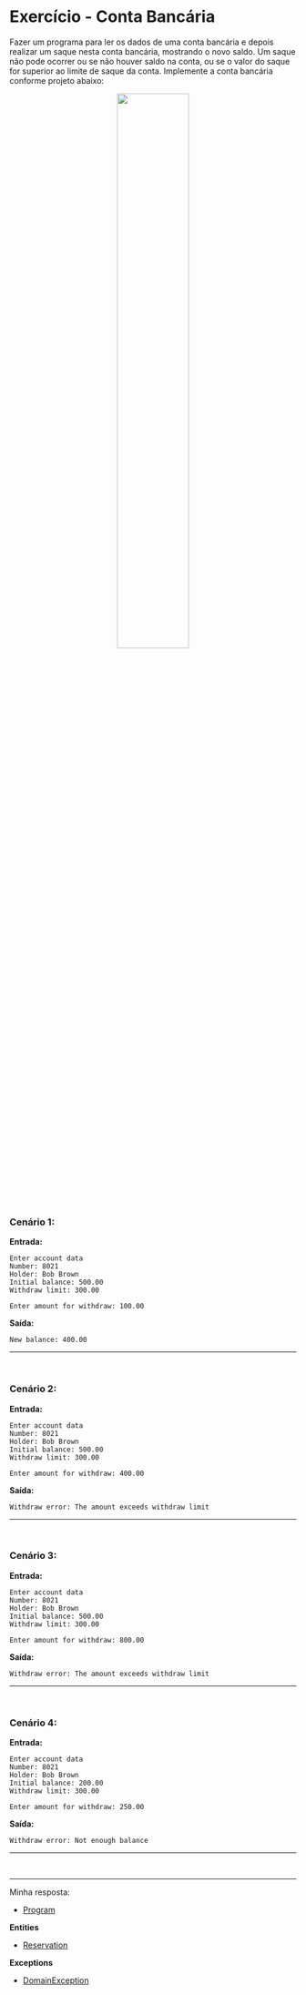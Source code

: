 # Exercício - Conta Bancária

Fazer um programa para ler os dados de uma conta bancária e depois realizar um saque nesta conta bancária, mostrando o novo saldo. Um saque não pode ocorrer ou se não houver saldo na conta, ou se o valor do saque for superior ao limite de saque da conta. Implemente a conta bancária conforme projeto abaixo:

<p align="center">
  <img src="https://github.com/JonathanBarr0s/Udemy-CSharp/assets/132490863/6ac74585-2d16-4c1b-8276-7cd9442c464a" width= 50%>
</p>

### Cenário 1:

**Entrada:**

```
Enter account data
Number: 8021
Holder: Bob Brown
Initial balance: 500.00
Withdraw limit: 300.00

Enter amount for withdraw: 100.00
```

**Saída:**

```
New balance: 400.00
```

---

<br>

### Cenário 2:

**Entrada:**

```
Enter account data
Number: 8021
Holder: Bob Brown
Initial balance: 500.00
Withdraw limit: 300.00

Enter amount for withdraw: 400.00
```

**Saída:**

```
Withdraw error: The amount exceeds withdraw limit
```

---

<br>

### Cenário 3:

**Entrada:**

```
Enter account data
Number: 8021
Holder: Bob Brown
Initial balance: 500.00
Withdraw limit: 300.00

Enter amount for withdraw: 800.00
```

**Saída:**

```
Withdraw error: The amount exceeds withdraw limit
```

---

<br>

### Cenário 4:

**Entrada:**

```
Enter account data
Number: 8021
Holder: Bob Brown
Initial balance: 200.00
Withdraw limit: 300.00

Enter amount for withdraw: 250.00
```

**Saída:**

```
Withdraw error: Not enough balance
```

---

<br>

---

Minha resposta:

- [Program](https://github.com/JonathanBarr0s/Udemy-CSharp/blob/main/01.%20Programa%C3%A7%C3%A3o%20Orientada%20a%20Objetos/04.%20Heran%C3%A7a%20e%20Polimorfismo/00.%20Pagamentos/Pagamentos/Pagamentos/Program.cs)

**Entities**
- [Reservation](https://github.com/JonathanBarr0s/Udemy-CSharp/blob/main/01.%20Programa%C3%A7%C3%A3o%20Orientada%20a%20Objetos/05.%20Tratamento%20de%20Exce%C3%A7%C3%B5es/00.%20Reservas/Reservas/Reservas/Entities/Reservation.cs)

**Exceptions**
- [DomainException](https://github.com/JonathanBarr0s/Udemy-CSharp/blob/main/01.%20Programa%C3%A7%C3%A3o%20Orientada%20a%20Objetos/05.%20Tratamento%20de%20Exce%C3%A7%C3%B5es/00.%20Reservas/Reservas/Reservas/Entities/Exceptions/DomainException.cs)
